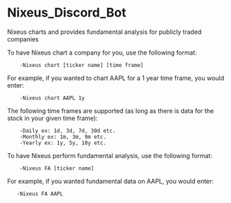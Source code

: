 # Nixeus_Discord_Bot
Nixeus charts and provides fundamental analysis for publicly traded companies

To have Nixeus chart a company for you, use the following format:

        -Nixeus chart [ticker name] [time frame]
        
For example, if you wanted to chart AAPL for a 1 year time frame, you would enter:

        -Nixeus chart AAPL 1y
        
The following time frames are supported (as long as there is data for the stock in your given time frame):

        -Daily ex: 1d, 3d, 7d, 30d etc.
        -Monthly ex: 1m, 3m, 9m etc.
        -Yearly ex: 1y, 5y, 10y etc.

To have Nixeus perform fundamental analysis, use the following format:

        -Nixeus FA [ticker name] 
        
For example, if you wanted fundamental data on AAPL, you would enter:

       -Nixeus FA AAPL
